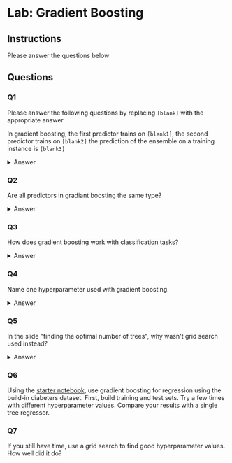 # Lab: Gradient Boosting


## Instructions

Please answer the questions below

## Questions

### Q1

Please answer the following questions by replacing `[blank]` with the appropriate answer

In gradient boosting, the first predictor trains on `[blank1]`,
the second predictor trains on `[blank2]`
the prediction of the ensemble on a training instance is `[blank3]`

<details><summary>Answer</summary>

The first predictor trains on `the plain training data`, 
the second predictor trains on `the same data, but with the target values replaced by the residual errors from the the output of the first predictor on the training data`, 
and the ensemble prediction on a training instance is `the sum of the predictions of the base predictors on that instance`.

</details>

### Q2

Are all predictors in gradiant boosting the same type?

<details><summary>Answer</summary>

In practice they typically are, but in theory they are not limited to being only of a single type.

</details>

### Q3

How does gradient boosting work with classification tasks?

<details><summary>Answer</summary>

You generally would predict probabilities and then use those in a loss function.

</details>

### Q4

Name one hyperparameter  used with gradient boosting.

<details><summary>Answer</summary>

See the slides and the [documentation](https://scikit-learn.org/stable/modules/generated/sklearn.ensemble.GradientBoostingRegressor.html#sklearn.ensemble.GradientBoostingRegressor) for details

</details>

### Q5

In the slide "finding the optimal number of trees", why wasn't grid search used instead?

<details><summary>Answer</summary>

We want to look inside the algorithm during the training of base predictors -- this couldn’t be done with regular grid search.  To be more specific, consider how staged_predict() works.  Suppose it has produced predictions for the case of 50 predictors, and wants to produce a prediction for the case of 51 predictors.  It simply adds one more predictor to the ensemble, and then produces the predictions from the new ensemble.  If you were doing grid search instead, a gradient boosting ensemble of 50 predictors would be built, predictions made from it, and then a completely new ensemble of 51 predictors would be built (as opposed to just adding one more predictor to the ensemble of 50).

</details>

### Q6

Using the [starter notebook](starter_notebook.ipynb), use gradient boosting for regression using the build-in diabeters dataset. 
First, build training and test sets.
Try a few times with different hyperparameter values.
Compare your results with a single tree regressor.

### Q7

If you still have time, use a grid search to find good hyperparameter values.  How well did it do?